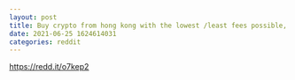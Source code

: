 ```yaml
--- 
layout: post 
title: Buy crypto from hong kong with the lowest /least fees possible, please advise?! 
date: 2021-06-25 1624614031 
categories: reddit 
--- 
```

https://redd.it/o7kep2
